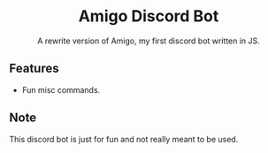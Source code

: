 <h1 align="center" >Amigo Discord Bot</h1>
<p align="center">A rewrite version of Amigo, my first discord bot written in JS.</p>

Features
--------
- Fun misc commands.

Note
----
This discord bot is just for fun and not really meant to be used.
